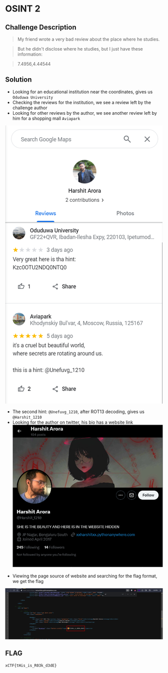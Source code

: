 # OSINT 2

## Challenge Description
> My friend wrote a very bad review about the place where he studies.

> But he didn't disclose where he studies, but I just have these information:

> 7.4956,4.44544

## Solution

* Looking for an educational institution near the coordinates, gives us `Oduduwa University`
* Checking the reviews for the institution, we see a review left by the challenge author
* Looking for other reviews by the author, we see another review left by him for a shopping mall `Aviapark`

![review2](image-1.png)
* The second hint: `@Unefuvg_1210`, after ROT13 decoding, gives us `@Harshit_1210`
* Looking for the author on twitter, his bio has a website link  
![X](image.png)
<br><br>
* Viewing the page source of website and searching for the flag format, we get the flag

![flag](./osint-2_flag.png)

## FLAG
```
xCTF{tHis_is_R03k_d3dE}
```
